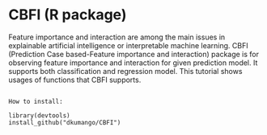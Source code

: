 # CBFI (R package)
Feature importance and interaction are among the main issues in explainable artificial intelligence or interpretable machine learning. CBFI (Prediction Case based-Feature importance and interaction) package is for observing feature importance and interaction for given prediction model. It supports both classification and regression model. This tutorial shows usages of functions that CBFI supports.

<pre><code>
How to install:

library(devtools) 
install_github("dkumango/CBFI")
</code></pre>
